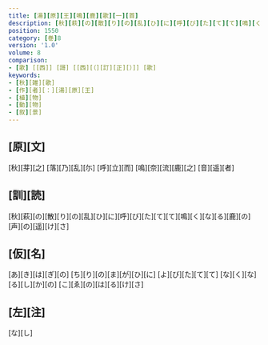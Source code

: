 ```yaml
---
title: [湯][原][王][鳴][鹿][歌][一][首]
description: [秋][萩][の][散][り][の][乱][ひ][に][呼][び][た][て][て][鳴][く][な][る][鹿][の][声][の][遥][け][さ]
position: 1550
category: [巻]8
version: '1.0'
volume: 8
comparison:
- [歌] [[西]] [謌] [[西][（][訂][正][）]] [歌]
keywords:
- [秋][雑][歌]
- [作][者][：][湯][原][王]
- [植][物]
- [動][物]
- [叙][景]
---
```


## [原][文]

[秋][芽][之] [落][乃][乱][尓] [呼][立][而] [鳴][奈][流][鹿][之] [音][遥][者]

## [訓][読]

[秋][萩][の][散][り][の][乱][ひ][に][呼][び][た][て][て][鳴][く][な][る][鹿][の][声][の][遥][け][さ]

## [仮][名]

[あ][き][は][ぎ][の] [ち][り][の][ま][が][ひ][に] [よ][び][た][て][て] [な][く][な][る][し][か][の] [こ][ゑ][の][は][る][け][さ]

## [左][注]

[な][し]
